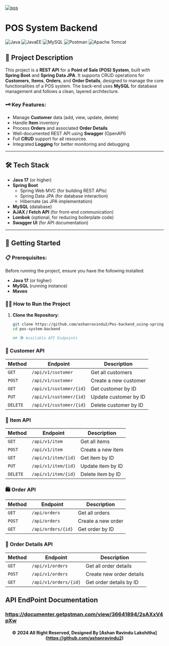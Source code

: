 <a href="https://git.io/typing-svg"><img src="https://readme-typing-svg.herokuapp.com?font=Fira+Code&weight=600&size=50&pause=1000&center=true&vCenter=true&color=green&width=835&height=70&lines=🛒+POS+System+REST+API" alt="pos" /></a>

# POS System Backend
![Java](https://img.shields.io/badge/Java-ED8B00?style=for-the-badge&logo=java&logoColor=white)
![JavaEE](https://img.shields.io/badge/JavaEE-6DB33F?style=for-the-badge&logo=java&logoColor=white)
![MySQL](https://img.shields.io/badge/MySQL-4479A1?style=for-the-badge&logo=mysql&logoColor=white)
![Postman](https://img.shields.io/badge/Postman-FF6C37?style=for-the-badge&logo=postman&logoColor=white)
![Apache Tomcat](https://img.shields.io/badge/Apache%20Tomcat-F8DC75?style=for-the-badge&logo=apache-tomcat&logoColor=black)


## 📜 Project Description
This project is a **REST API** for a **Point of Sale (POS) System**, built with **Spring Boot** and **Spring Data JPA**. It supports CRUD operations for **Customers**, **Items**, **Orders**, and **Order Details**, designed to manage the core functionalities of a POS system. The back-end uses **MySQL** for database management and follows a clean, layered architecture.

### 🗝 Key Features:
- Manage **Customer** data (add, view, update, delete)
- Handle **Item** inventory
- Process **Orders** and associated **Order Details**
- Well-documented REST API using **Swagger** (OpenAPI)
- Full **CRUD** support for all resources
- Integrated **Logging** for better monitoring and debugging

---

## 🛠️ Tech Stack
- **Java 17** (or higher)
- **Spring Boot**
  - Spring Web MVC (for building REST APIs)
  - Spring Data JPA (for database interaction)
  - Hibernate (as JPA implementation)
- **MySQL** (database)
- **AJAX / Fetch API** (for front-end communication)
- **Lombok** (optional, for reducing boilerplate code)
- **Swagger UI** (for API documentation)
  
---

## 🚀 Getting Started

### 📋 Prerequisites:
Before running the project, ensure you have the following installed:
- **Java 17** (or higher)
- **MySQL** (running instance)
- **Maven**

### 🏃‍♂️ How to Run the Project

1. **Clone the Repository**:
   ```bash
   git clone https://github.com/ashanravindu2/Pos-backend_using-spring.git
   cd pos-system-backend

   ## 📚 Available API Endpoints

### 🔗 Customer API
| Method   | Endpoint                    | Description                    |
|----------|-----------------------------|--------------------------------|
| `GET`    | `/api/v1/customer`             | Get all customers               |
| `POST`   | `/api/v1/customer`             | Create a new customer           |
| `GET`    | `/api/v1/customer/{id}`        | Get customer by ID              |
| `PUT`    | `/api/v1/customer/{id}`        | Update customer by ID           |
| `DELETE` | `/api/v1/customer/{id}`        | Delete customer by ID           |

### 🛒 Item API
| Method   | Endpoint                    | Description                    |
|----------|-----------------------------|--------------------------------|
| `GET`    | `/api/v1/item`                 | Get all items                   |
| `POST`   | `/api/v1/item`                 | Create a new item               |
| `GET`    | `/api/v1/item/{id}`            | Get item by ID                  |
| `PUT`    | `/api/v1/item/{id}`            | Update item by ID               |
| `DELETE` | `/api/v1/item/{id}`            | Delete item by ID               |

### 🛍️ Order API
| Method   | Endpoint                    | Description                    |
|----------|-----------------------------|--------------------------------|
| `GET`    | `/api/orders`                | Get all orders                  |
| `POST`   | `/api/orders`                | Create a new order              |
| `GET`    | `/api/orders/{id}`           | Get order by ID                 |

### 🧾 Order Details API
| Method   | Endpoint                    | Description                    |
|----------|-----------------------------|--------------------------------|
| `GET`    | `/api/v1/orders`         | Get all order details           |
| `POST`   | `/api/v1/orders`         | Create new order details        |
| `GET`    | `/api/v1/orders/{id}`    | Get order details by ID         |


## API EndPoint Documentation

### https://documenter.getpstman.com/view/36641894/2sAXxV4pXw



<div align="center">

#### © 2024 All Right Reserved, Designed By [Ashan Ravindu Lakshitha] (https://github.com/ashanravindu2)

</div>
